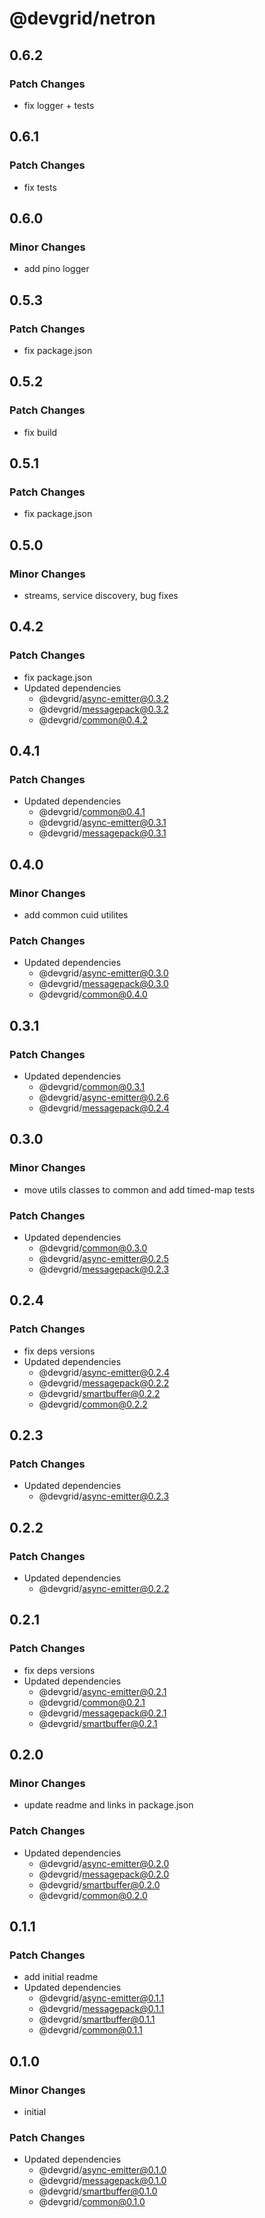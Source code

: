 # @devgrid/netron

## 0.6.2

### Patch Changes

- fix logger + tests

## 0.6.1

### Patch Changes

- fix tests

## 0.6.0

### Minor Changes

- add pino logger

## 0.5.3

### Patch Changes

- fix package.json

## 0.5.2

### Patch Changes

- fix build

## 0.5.1

### Patch Changes

- fix package.json

## 0.5.0

### Minor Changes

- streams, service discovery, bug fixes

## 0.4.2

### Patch Changes

- fix package.json
- Updated dependencies
  - @devgrid/async-emitter@0.3.2
  - @devgrid/messagepack@0.3.2
  - @devgrid/common@0.4.2

## 0.4.1

### Patch Changes

- Updated dependencies
  - @devgrid/common@0.4.1
  - @devgrid/async-emitter@0.3.1
  - @devgrid/messagepack@0.3.1

## 0.4.0

### Minor Changes

- add common cuid utilites

### Patch Changes

- Updated dependencies
  - @devgrid/async-emitter@0.3.0
  - @devgrid/messagepack@0.3.0
  - @devgrid/common@0.4.0

## 0.3.1

### Patch Changes

- Updated dependencies
  - @devgrid/common@0.3.1
  - @devgrid/async-emitter@0.2.6
  - @devgrid/messagepack@0.2.4

## 0.3.0

### Minor Changes

- move utils classes to common and add timed-map tests

### Patch Changes

- Updated dependencies
  - @devgrid/common@0.3.0
  - @devgrid/async-emitter@0.2.5
  - @devgrid/messagepack@0.2.3

## 0.2.4

### Patch Changes

- fix deps versions
- Updated dependencies
  - @devgrid/async-emitter@0.2.4
  - @devgrid/messagepack@0.2.2
  - @devgrid/smartbuffer@0.2.2
  - @devgrid/common@0.2.2

## 0.2.3

### Patch Changes

- Updated dependencies
  - @devgrid/async-emitter@0.2.3

## 0.2.2

### Patch Changes

- Updated dependencies
  - @devgrid/async-emitter@0.2.2

## 0.2.1

### Patch Changes

- fix deps versions
- Updated dependencies
  - @devgrid/async-emitter@0.2.1
  - @devgrid/common@0.2.1
  - @devgrid/messagepack@0.2.1
  - @devgrid/smartbuffer@0.2.1

## 0.2.0

### Minor Changes

- update readme and links in package.json

### Patch Changes

- Updated dependencies
  - @devgrid/async-emitter@0.2.0
  - @devgrid/messagepack@0.2.0
  - @devgrid/smartbuffer@0.2.0
  - @devgrid/common@0.2.0

## 0.1.1

### Patch Changes

- add initial readme
- Updated dependencies
  - @devgrid/async-emitter@0.1.1
  - @devgrid/messagepack@0.1.1
  - @devgrid/smartbuffer@0.1.1
  - @devgrid/common@0.1.1

## 0.1.0

### Minor Changes

- initial

### Patch Changes

- Updated dependencies
  - @devgrid/async-emitter@0.1.0
  - @devgrid/messagepack@0.1.0
  - @devgrid/smartbuffer@0.1.0
  - @devgrid/common@0.1.0
